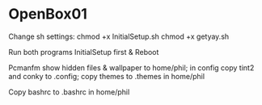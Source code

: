 # OpenBox01
Change sh settings:
chmod +x InitialSetup.sh
chmod +x getyay.sh

Run both programs InitialSetup first & Reboot

Pcmanfm show hidden files & wallpaper to home/phil; in config copy tint2 and conky to .config; copy themes to .themes in home/phil

Copy bashrc to .bashrc in home/phil
